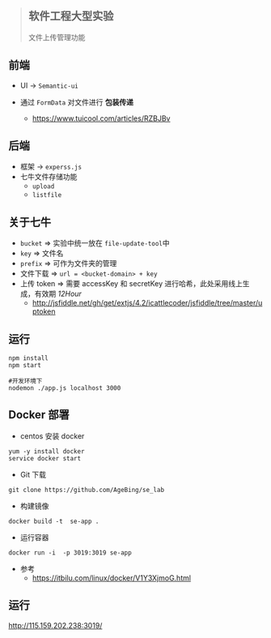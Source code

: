 >## 软件工程大型实验
>文件上传管理功能


## 前端 

- UI -> `Semantic-ui`

- 通过 `FormData` 对文件进行 **包装传递** 
    - https://www.tuicool.com/articles/RZBJBv
 
## 后端

- 框架 ->  `experss.js`
- 七牛文件存储功能
    - `upload`
    - `listfile` 

## 关于七牛

- `bucket` => 实验中统一放在 `file-update-tool`中
- `key`  =>  文件名
- `prefix` =>  可作为文件夹的管理
- 文件下载 =>  `url = <bucket-domain> + key`
- 上传 token => 需要 accessKey 和 secretKey 进行哈希，此处采用线上生成，有效期 *12Hour*
    - http://jsfiddle.net/gh/get/extjs/4.2/icattlecoder/jsfiddle/tree/master/uptoken 

## 运行

```
npm install
npm start

#开发环境下
nodemon ./app.js localhost 3000
```

##  Docker 部署 

- centos 安装 docker 

```
yum -y install docker
service docker start
```

- Git 下载

```
git clone https://github.com/AgeBing/se_lab
```

- 构建镜像
     
```
docker build -t  se-app .
```
   
    
- 运行容器
    
```
docker run -i  -p 3019:3019 se-app
```

    
- 参考
    - https://itbilu.com/linux/docker/V1Y3XjmoG.html  
     
     
##  运行
http://115.159.202.238:3019/


